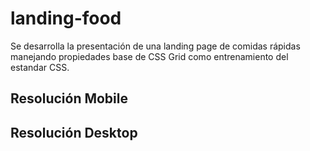# landing-food

Se desarrolla la presentación de una landing page de comidas rápidas manejando propiedades base de CSS Grid como entrenamiento del estandar CSS.

## Resolución Mobile

## Resolución Desktop
